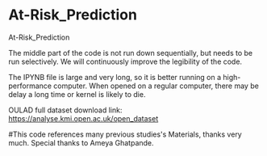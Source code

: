 # At-Risk_Prediction
At-Risk_Prediction

The middle part of the code is not run down sequentially, but needs to be run selectively. We will continuously improve the legibility of the code.

The IPYNB file is large and very long, so it is better running on a high-performance computer. When opened on a regular computer, there may be delay a long time or kernel is likely to die.

OULAD full dataset download link: https://analyse.kmi.open.ac.uk/open_dataset


#This code references many previous studies's Materials, thanks very much.
Special thanks to Ameya Ghatpande.


